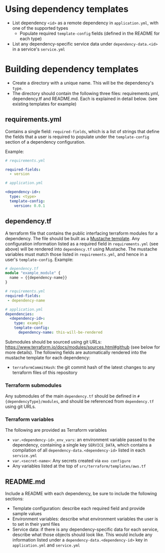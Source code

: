 # Using dependency templates
- List dependency `<id>` as a remote dependency in `application.yml`, with one of the supported types
  - Populate required `template-config` fields (defined in the README for each type)
- List any dependency-specific service data under `dependency-data.<id>` in a service's `service.yml`

# Building dependency templates
- Create a directory with a unique name. This will be the dependency's `type`.
- The directory should contain the following three files: requirements.yml, dependency.tf and README.md. Each is explained in detail below. (see existing templates for example)

## requirements.yml
Contains a single field: `required-fields`, which is a list of strings that define the fields that a user is required to populate
under the `template-config` section of a dependency configuration.

Example:
```yml
# requirements.yml

required-fields:
  - version
```
```yml
# application.yml

<dependency-id>:
  type: <type>
  template-config:
    version: 0.0.1
```

## dependency.tf
A terraform file that contains the public interfacing terraform modules for a dependency. The file should be built
as a [Mustache template](https://github.com/hoisie/mustache). Any configuration information listed as a required field in `requirements.yml` (see above)
will be rendered into `dependency.tf` using Mustache. The mustache variables must match those listed in `requirements.yml`, and hence in a user's `template-config`.
Example:
```tf
# dependency.tf
module "example_module" {
  name = {{dependency-name}}
}
```
```yml
# requirements.yml
required-fields:
 - dependency-name
```
```yml
# application.yml
dependencies:
  <dependency-id>:
    type: example
    template-config:
      dependency-name: this-will-be-rendered
```

Submodules should be sourced using git URLs: https://www.terraform.io/docs/modules/sources.html#github (see below for more details).
The following fields are automatically rendered into the mustache template for each dependency:
- `terraformCommitHash`: the git commit hash of the latest changes to any terraform files of this repository

### Terraform submodules
Any submodules of the main `dependency.tf` should be defined in `#{dependencyType}/modules`, and should be referenced from `dependency.tf` using git URLs.

### Terraform variables
The following are provided as Terraform variables
- `var.<dependency-id>_env_vars`: an environment variable passed to the dependency, containing a single key `SERVICE_DATA`, which contains a compilation
of all `dependency-data.<dependency-id>` listed in each `service.yml`
- `var.<secret-name>`: Any secrets created via `exo configure`
- Any variables listed at the top of `src/terraform/templates/aws.tf`

## README.md
Include a README with each dependency, be sure to include the following sections:
- Template configuration: describe each required field and provide sample values
- Environment variables: describe what environment variables the user is to set in their yaml files
- Service data: if there is any dependency-specific data for each service, describe what those objects should look like.
This would include any information listed under a `dependency-data.<dependency-id>` key in `application.yml` and `service.yml`
